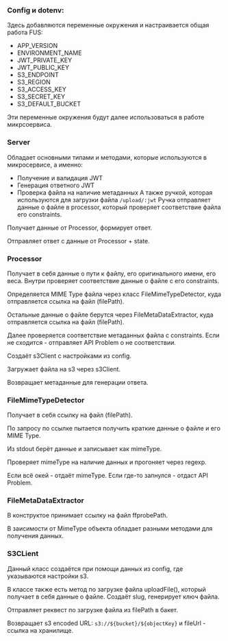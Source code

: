 ### Config и dotenv:
Здесь добавляются переменные окружения и настраивается общая работа FUS:
- APP_VERSION
- ENVIRONMENT_NAME
- JWT_PRIVATE_KEY
- JWT_PUBLIC_KEY
- S3_ENDPOINT
- S3_REGION
- S3_ACCESS_KEY
- S3_SECRET_KEY
- S3_DEFAULT_BUCKET

Эти переменные окружения будут далее использоваться в работе микрсоервиса.

### Server
Обладает основными типами и методами, которые используются в микросервисе, а именно:
- Получение и валидация JWT
- Генерация ответного JWT
- Проверка файла на наличие метаданных
А также ручкой, которая используются для загрузки файла `/upload/:jwt`
Ручка отправляет данные о файле в processor, который проверяет соответствие файла его constraints.

Получает данные от Processor, формирует ответ.

Отправляет ответ с данные от Processor + state.

### Processor
Получает в себя данные о пути к файлу, его оригинального имени, его веса.
Внутри проверяет соответствие данные о файле с его constraints.

Определяется MIME Type файла через класс FileMimeTypeDetector, куда отправляется ссылка на файл (filePath).

Остальные данные о файле берутся через FileMetaDataExtractor, куда отправляется ссылка на файл (filePath).

Далее проверяется соответствие метаданных файла с constraints. Если не сходится - отправляет API Problem о не соответствии.

Создаёт s3Client с настройками из config.

Загружает файла на s3 через s3Client.

Возвращает метаданные для генерации ответа.

### FileMimeTypeDetector
Получает в себя ссылку на файл (filePath).

По запросу по ссылке пытается получить краткие данные о файле и его MIME Type.

Из stdout берёт данные и записывает как mimeType.

Проверяет mimeType на наличие данных и прогоняет через regexp.

Если всё окей - отдаёт mimeType. Если где-то запнулся - отдаст API Problem.

### FileMetaDataExtractor
В конструктое принимает ссылку на файл ffprobePath.

В заисимости от MimeType объекта обладает разными методами для получения данных.

### S3CLient
Данный класс создаётся при помощи данных из config, где указываются настройки s3.

В классе также есть метод по загрузке файла uploadFile(), который получает в себя данные о файле. Создаёт slug, генерирует ключ файла.

Отправляет реквест по загрузке файла из filePath в бакет.

Возвращает s3 encoded URL: `s3://${bucket}/${objectKey}` и fileUrl - ссылка на хранилище.